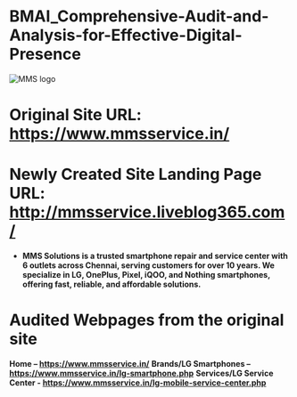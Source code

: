 # BMAI_Comprehensive-Audit-and-Analysis-for-Effective-Digital-Presence
![MMS logo](https://github.com/user-attachments/assets/176ba381-b22c-4dcf-9d9b-0522f3f852dd)

# Original Site URL: https://www.mmsservice.in/

# Newly Created Site Landing Page URL: http://mmsservice.liveblog365.com/

* **MMS Solutions is a trusted smartphone repair and service center with 6 outlets across Chennai, serving customers for over 10 years. We specialize in LG, OnePlus, Pixel, iQOO, and Nothing smartphones, offering fast, reliable, and affordable solutions.**

# Audited Webpages from the original site

**Home – https://www.mmsservice.in/**
**Brands/LG Smartphones – https://www.mmsservice.in/lg-smartphone.php**
**Services/LG Service Center - https://www.mmsservice.in/lg-mobile-service-center.php**
